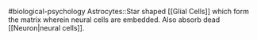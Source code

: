 #biological-psychology 
Astrocytes::Star shaped [[Glial Cells]] which form the matrix wherein neural cells are embedded. Also absorb dead [[Neuron|neural cells]].